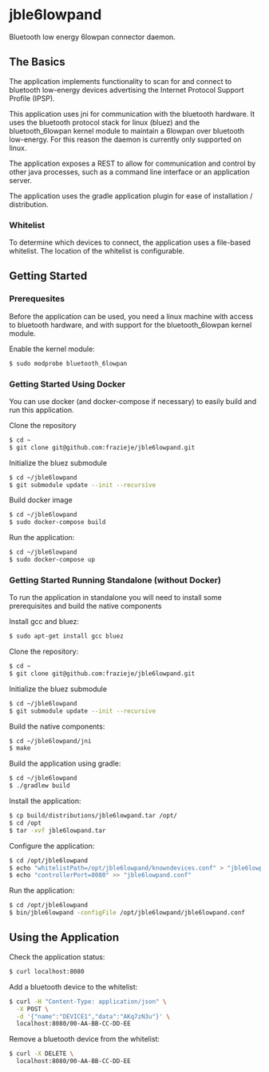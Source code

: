 # jble6lowpand
Bluetooth low energy 6lowpan connector daemon.
## The Basics
The application implements functionality to scan for and connect to bluetooth low-energy devices advertising the Internet Protocol Support Profile (IPSP).

This application uses jni for communication with the bluetooth hardware. It uses the bluetooth protocol stack for linux (bluez) and the bluetooth_6lowpan kernel module to maintain a 6lowpan over bluetooth low-energy. For this reason the daemon is currently only supported on linux.

The application exposes a REST to allow for communication and control by other java processes, such as a command line interface or an application server.

The application uses the gradle application plugin for ease of installation / distribution.

### Whitelist
To determine which devices to connect, the application uses a file-based whitelist. The location of the whitelist is configurable.

## Getting Started
### Prerequesites
Before the application can be used, you need a linux machine with access to bluetooth hardware, and with support for the bluetooth_6lowpan kernel module.

Enable the kernel module:
``` bash
$ sudo modprobe bluetooth_6lowpan
```

### Getting Started Using Docker
You can use docker (and docker-compose if necessary) to easily build and run this application.

Clone the repository
``` bash
$ cd ~
$ git clone git@github.com:frazieje/jble6lowpand.git
```

Initialize the bluez submodule
``` bash
$ cd ~/jble6lowpand
$ git submodule update --init --recursive
```

Build docker image
``` bash
$ cd ~/jble6lowpand
$ sudo docker-compose build
```

Run the application:
``` bash
$ cd ~/jble6lowpand
$ sudo docker-compose up
```

### Getting Started Running Standalone (without Docker)
To run the application in standalone you will need to install some prerequisites and build the native components

Install gcc and bluez:
``` bash
$ sudo apt-get install gcc bluez
```

Clone the repository: 
``` bash
$ cd ~
$ git clone git@github.com:frazieje/jble6lowpand.git
```

Initialize the bluez submodule
``` bash
$ cd ~/jble6lowpand
$ git submodule update --init --recursive
```

Build the native components:
``` bash
$ cd ~/jble6lowpand/jni
$ make
```

Build the application using gradle:
``` bash
$ cd ~/jble6lowpand
$ ./gradlew build
```

Install the application:
``` bash
$ cp build/distributions/jble6lowpand.tar /opt/
$ cd /opt
$ tar -xvf jble6lowpand.tar
```

Configure the application:
``` bash
$ cd /opt/jble6lowpand
$ echo "whitelistPath=/opt/jble6lowpand/knowndevices.conf" > "jble6lowpand.conf"
$ echo "controllerPort=8080" >> "jble6lowpand.conf"
```

Run the application:
``` bash
$ cd /opt/jble6lowpand
$ bin/jble6lowpand -configFile /opt/jble6lowpand/jble6lowpand.conf
```

## Using the Application

Check the application status:
``` bash
$ curl localhost:8080
```

Add a bluetooth device to the whitelist:
``` bash
$ curl -H "Content-Type: application/json" \
  -X POST \
  -d '{"name":"DEVICE1","data":"AKq7zN3u"}' \
  localhost:8080/00-AA-BB-CC-DD-EE
```

Remove a bluetooth device from the whitelist:
``` bash
$ curl -X DELETE \
  localhost:8080/00-AA-BB-CC-DD-EE
```



